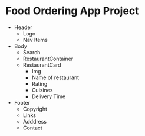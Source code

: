 # Food Ordering App Project


 - Header
    - Logo
    - Nav Items
 - Body
    - Search
    - RestaurantContainer
    - RestaurantCard
      - Img
      - Name of restaurant
      - Rating
      - Cuisines
      - Delivery Time
 - Footer
    - Copyright
    - Links
    - Adddress
    - Contact